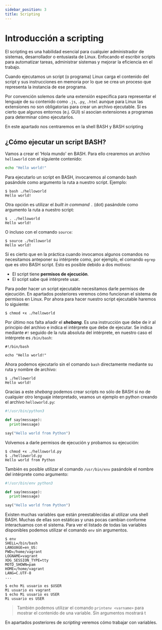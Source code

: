 ```yaml
---
sidebar_position: 3
title: Scripting
---
```


# Introducción a scripting

El scripting es una habilidad esencial para cualquier administrador de sistemas, desarrollador o entusiasta de Linux. Enfocando el escribir scripts para automatizar tareas, administrar sistemas y mejorar la eficiencia en el trabajo.


Cuando ejecutamos un script (o programa) Linux carga el contenido del script y sus instrucciones en memoria por lo que se crea un proceso que representa la instancia de ese programa.

Por convención solemos darle una extensión específica para representar el lenguaje de su contenido como `.js`, `.py`, `.html` aunque para Linux las extensiones no son obligatorias para crear un archivo ejecutable. Sí es cierto que algunos entornos (e.j. GUI) sí asocian extensiones a programas para determinar cómo ejecutarlos.

En este apartado nos centraremos en la shell BASH y BASH scripting

## ¿Cómo ejecutar un script BASH?

Vamos a crear el 'Hola mundo' en BASH. Para ello crearemos un archivo `helloworld` con el siguiente contenido:

```bash
echo "Hello world!"
```

Para ejecutarlo un script en BASH, invocaremos al comando bash pasándole como argumento la ruta a nuestro script. Ejemplo:

```shell
$ bash ./helloworld
Hello world!
```

Otra opción es utilizar el _built in command_ `.` (dot) pasándole como argumento la ruta a nuestro script:

```shell
$ . ./helloworld
Hello world!
```

O incluso con el comando `source`:

```shell
$ source ./helloworld
Hello world!
```

Sí es cierto que en la práctica cuando invocamos algunos comandos no necesitamos anteponer su intérprete como, por ejemplo, el comando `egrep` que es otro BASH script. Esto es posible debido a dos motivos:

- El script tiene **permisos de ejecución**.
- El script sabe qué intérprete usar.

Para poder hacer un script ejecutable necesitamos darle permisos de ejecución. En apartados posteriores veremos cómo funcionan el sistema de permisos en Linux. Por ahora para hacer nuestro script ejecutable haremos lo siguiente:

```shell
$ chmod +x ./helloworld
```

Por último nos falta añadir el **_shebang_**. Es una instrucción que debe de ir al principio del archivo e indica el intérprete que debe de ejecutar. Se indica mediante `#!` seguido de la ruta absoluta del intérprete, en nuestro caso el intérprete es `/bin/bash`:

```shell
#!/bin/bash

echo "Hello world!"
```

Ahora podemos ejecutarlo sin el comando `bash` directamente mediante su ruta y nombre de archivo:

```shell
$ ./helloworld
Hello world!
```

Gracias a este _shebang_ podemos crear scripts no sólo de BASH si no de cualquier otro lenguaje interpretado, veamos un ejemplo en python creando el archivo `helloworld.py`:

```py
#!/usr/bin/python3

def say(message):
  print(message)

say("Hello world from Python")
```

Volvemos a darle permisos de ejecución y probamos su ejecución:

```shell
$ chmod +x ./helloworld.py
$ ./helloworld.py
Hello world from Python
```

También es posible utilizar el comando `/usr/bin/env` pasándole el nombre del intérprete como argumento:

```py
#!/usr/bin/env python3

def say(message):
  print(message)

say("Hello world from Python")
```

Existen muchas variables que están preestablecidas al utilizar una shell BASH. Muchas de ellas son estáticas y unas pocas cambian conforme interactuamos con el sistema. Para ver el listado de todas las variables disponibles podemos utilizar el comando `env` sin argumentos.

```shell
$ env
SHELL=/bin/bash
LANGUAGE=en_US:
PWD=/home/vagrant
LOGNAME=vagrant
XDG_SESSION_TYPE=tty
MOTD_SHOWN=pam
HOME=/home/vagrant
LANG=C.UTF-8
...
```

```shell
$ echo Mi usuario es $USER
Mi usuario es vagrant
$ echo Mi usuario es USER
Mi usuario es USER
```

> También podemos utilizar el comando `printenv <varname>` para mostrar el contenido de una variable. Sin argumentos mostrará t

En apartados posteriores de _scripting_ veremos cómo trabajar con variables.